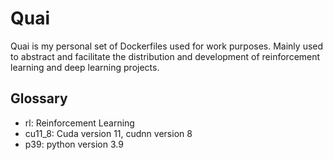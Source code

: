 # Quai

Quai is my personal set of Dockerfiles used for work purposes. Mainly used to abstract and facilitate the distribution and development of reinforcement learning and deep learning projects.

## Glossary
- rl: Reinforcement Learning
- cu11_8: Cuda version 11, cudnn version 8
- p39: python version 3.9